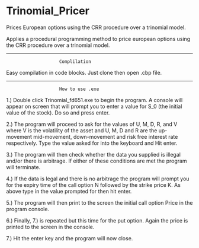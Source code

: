 # Trinomial_Pricer
Prices European options using the CRR procedure over a trinomial model.

Applies a procedural programming method to price european options using the CRR procedure over a trinomial model.

------------------------------------------------------------------------------
						Complilation


Easy compilation in code blocks. Just clone then open .cbp file.

-------------------------------------------------------------------------------
						How to use .exe
						
1.)	Double click Trinomial_fd651.exe to begin the program. A console will appear on screen that will prompt you to enter a value for S_0 (the initial value of the stock). Do so and press enter.

2.)	The program will proceed to ask for the values of U, M, D, R, and V where V is the volatility of the asset and U, M, D and R are the up-movement mid-movement, down-movement and risk free interest rate respectively. Type the value asked for into the keyboard and Hit enter.

3.)	The program will then check whether the data you supplied is illegal and/or there is arbitrage. If either of these conditions are met the program will terminate.

4.)	If the data is legal and there is no arbitrage the program will prompt you for the expiry time of the call option N followed by the strike price K. As above type in the value prompted for then hit enter.

5.)	The program will then print to the screen the initial call option Price in the program console.

6.)	Finally, 7.) is repeated but this time for the put option. Again the price is printed to the screen in the console.

7.)	Hit the enter key and the program will now close.
						


